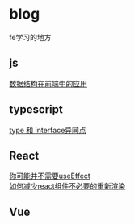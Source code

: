 # blog
fe学习的地方

## js

[数据结构在前端中的应用](https://github.com/zbncs/blog/blob/main/JavaScript/%E6%95%B0%E6%8D%AE%E7%BB%93%E6%9E%84%E5%9C%A8%E5%89%8D%E7%AB%AF%E4%B8%AD%E7%9A%84%E5%BA%94%E7%94%A8.md)  

## typescript

[type 和 interface异同点](https://github.com/zbncs/blog/blob/main/TypeScript/%E4%B8%80%E9%81%93%E5%B8%B8%E8%A7%81%E7%9A%84Typescript%E9%9D%A2%E8%AF%95%E9%A2%98.md)  


## React

[你可能并不需要useEffect](https://github.com/zbncs/blog/blob/main/React/%E4%BD%A0%E5%8F%AF%E8%83%BD%E5%B9%B6%E4%B8%8D%E9%9C%80%E8%A6%81useEffect.md)  
[如何减少react组件不必要的重新渲染](https://github.com/zbncs/blog/blob/main/React/%E5%A6%82%E4%BD%95%E5%87%8F%E5%B0%91react%E7%BB%84%E4%BB%B6%E4%B8%8D%E5%BF%85%E8%A6%81%E7%9A%84%E9%87%8D%E6%96%B0%E6%B8%B2%E6%9F%93.md)  

## Vue








